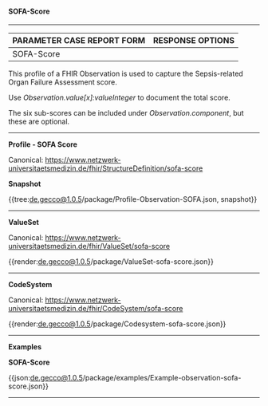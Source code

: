 #### SOFA-Score

---

| PARAMETER CASE REPORT FORM | RESPONSE OPTIONS |
|--------------|-----------|
| SOFA-Score |  | 

This profile of a FHIR Observation is used to capture the Sepsis-related Organ Failure Assessment score.

Use *Observation.value[x]:valueInteger* to document the total score.

The six sub-scores can be included under *Observation.component*, but these are optional.

---

**Profile - SOFA Score**

Canonical: https://www.netzwerk-universitaetsmedizin.de/fhir/StructureDefinition/sofa-score

**Snapshot**

{{tree:de.gecco@1.0.5/package/Profile-Observation-SOFA.json, snapshot}} 

---

**ValueSet**

Canonical: https://www.netzwerk-universitaetsmedizin.de/fhir/ValueSet/sofa-score

{{render:de.gecco@1.0.5/package/ValueSet-sofa-score.json}} 

---

**CodeSystem**

Canonical: https://www.netzwerk-universitaetsmedizin.de/fhir/CodeSystem/sofa-score

{{render:de.gecco@1.0.5/package/Codesystem-sofa-score.json}} 

---

**Examples**

**SOFA-Score**

{{json:de.gecco@1.0.5/package/examples/Example-observation-sofa-score.json}} 

---